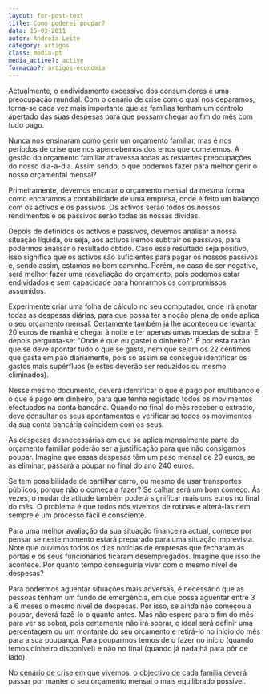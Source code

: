 ```yaml
---
layout: for-post-text
title: Como poderei poupar?
data: 15-03-2011
autor: Andreia Leite
category: artigos
class: media-pt
media_active?: active
formacao?: artigos-economia
---  
```

   

Actualmente, o endividamento excessivo dos consumidores é uma preocupação mundial. Com o cenário de crise com o qual nos deparamos, torna-se cada vez mais importante que as famílias tenham um controlo apertado das suas despesas para que possam chegar ao fim do mês com tudo pago.

Nunca nos ensinaram como gerir um orçamento familiar, mas é nos períodos de crise que nos apercebemos dos erros que cometemos. A gestão do orçamento familiar atravessa todas as restantes preocupações do nosso dia-a-dia. Assim sendo, o que podemos fazer para melhor gerir o nosso orçamental mensal?

Primeiramente, devemos encarar o orçamento mensal da mesma forma como encaramos a contabilidade de uma empresa, onde é feito um balanço com os activos e os passivos. Os activos serão todos os nossos rendimentos e os passivos serão todas as nossas dívidas.

Depois de definidos os activos e passivos, devemos analisar a nossa situação líquida, ou seja, aos activos iremos subtrair os passivos, para podermos analisar o resultado obtido. Caso esse resultado seja positivo, isso significa que os activos são suficientes para pagar os nossos passivos e, sendo assim, estamos no bom caminho. Porém, no caso de ser negativo, será melhor fazer uma reavaliação do orçamento, pois podemos estar endividados e sem capacidade para honrarmos os compromissos assumidos.

Experimente criar uma folha de cálculo no seu computador, onde irá anotar todas as despesas diárias, para que possa ter a noção plena de onde aplica o seu orçamento mensal. Certamente também já lhe aconteceu de levantar 20 euros de manhã e chegar à noite e ter apenas umas moedas de sobra! E depois pergunta-se: “Onde é que eu gastei o dinheiro?”. É por esta razão que se deve apontar tudo o que se gasta, nem que sejam os 22 cêntimos que gasta em pão diariamente, pois só assim se consegue identificar os gastos mais supérfluos (e estes deverão ser reduzidos ou mesmo eliminados).

Nesse mesmo documento, deverá identificar o que é pago por multibanco e o que é pago em dinheiro, para que tenha registado todos os movimentos efectuados na conta bancária. Quando no final do mês receber o extracto, deve consultar os seus apontamentos e verificar se todos os movimentos da sua conta bancária coincidem com os seus.

As despesas desnecessárias em que se aplica mensalmente parte do orçamento familiar poderão ser a justificação para que não consigamos poupar. Imagine que essas despesas têm um peso mensal de 20 euros, se as eliminar, passará a poupar no final do ano 240 euros.

Se tem possibilidade de partilhar carro, ou mesmo de usar transportes públicos, porque não o começa a fazer? Se calhar será um bom começo. Às vezes, o mudar de atitude também poderá significar mais uns euros no final do mês. O problema é que todos nós vivemos de rotinas e alterá-las nem sempre é um processo fácil e consciente.

Para uma melhor avaliação da sua situação financeira actual, comece por pensar se neste momento estará preparado para uma situação imprevista. Note que ouvimos todos os dias notícias de empresas que fecharam as portas e os seus funcionários ficaram desempregados. Imagine que isso lhe acontece. Por quanto tempo conseguiria viver com o mesmo nível de despesas?

Para podermos aguentar situações mais adversas, é necessário que as pessoas tenham um fundo de emergência, em que possa aguentar entre 3 a 6 meses o mesmo nível de despesas. Por isso, se ainda não começou a poupar, deverá fazê-lo o quanto antes. Mas não espere para o fim do mês para ver se sobra, pois certamente não irá sobrar, o ideal será definir uma percentagem ou um montante do seu orçamento e retirá-lo no início do mês para a sua poupança. Para pouparmos temos de o fazer no início (quando temos dinheiro disponível) e não no final (quando já nada há para pôr de lado).

No cenário de crise em que vivemos, o objectivo de cada família deverá passar por manter o seu orçamento mensal o mais equilibrado possível.